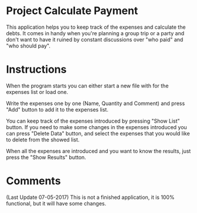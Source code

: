 # Project Calculate Payment
This application helps you to keep track of the expenses and calculate the debts. It comes in handy when you're planning a group trip or a party and don't want to have it ruined by constant discussions over "who paid" and "who should pay".

# Instructions
When the program starts you can either start a new file with for the expenses list or load one.

Write the expenses one by one (Name, Quantity and Comment) and press "Add" button to add it to the expenses list.

You can keep track of the expenses introduced by pressing "Show List" button. If you need to make some changes in the expenses introduced you can press "Delete Data" button, and select the expenses that you would like to delete from the showed list.

When all the expenses are introduced and you want to know the results, just press the "Show Results" button.

# Comments
(Last Update 07-05-2017) This is not a finished application, it is 100% functional, but it will have some changes.

